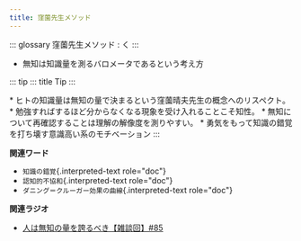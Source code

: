 ```yaml
---
title: 窪薗先生メソッド
---
```


::: glossary
窪薗先生メソッド : く
:::

-   無知は知識量を測るバロメータであるという考え方

::: tip
::: title
Tip
:::

\*
ヒトの知識量は無知の量で決まるという窪薗晴夫先生の概念へのリスペクト。
\* 勉強すればするほど分からなくなる現象を受け入れることこそ知性。 \*
無知について再確認することは理解の解像度を測りやすい。 \*
勇気をもって知識の錯覚を打ち壊す意識高い系のモチベーション
:::

**関連ワード**

-   `知識の錯覚`{.interpreted-text role="doc"}
-   `認知的不協和`{.interpreted-text role="doc"}
-   `ダニング＝クルーガー効果の曲線`{.interpreted-text role="doc"}

**関連ラジオ**

-   [人は無知の量を誇るべき【雑談回】#85](https://www.youtube.com/watch?v=Z0KLBPiRrOY)
